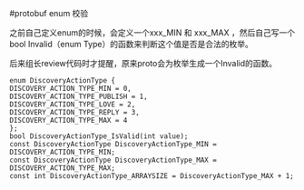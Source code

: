 #protobuf enum 校验

之前自己定义enum的时候，会定义一个xxx_MIN 和 xxx_MAX ，然后自己写一个bool Invalid（enum Type）的函数来判断这个值是否是合法的枚举。

后来组长review代码时才提醒，原来proto会为枚举生成一个Invalid的函数。

    enum DiscoveryActionType {                                                                                                  
    DISCOVERY_ACTION_TYPE_MIN = 0,                                                                                            
    DISCOVERY_ACTION_TYPE_PUBLISH = 1,                                                                                        
    DISCOVERY_ACTION_TYPE_LOVE = 2,                                                                                           
    DISCOVERY_ACTION_TYPE_REPLY = 3,                                                                                          
    DISCOVERY_ACTION_TYPE_MAX = 4                                                                                             
    };                                                                                                                          
    bool DiscoveryActionType_IsValid(int value);                                                                                
    const DiscoveryActionType DiscoveryActionType_MIN = DISCOVERY_ACTION_TYPE_MIN;                                              
    const DiscoveryActionType DiscoveryActionType_MAX = DISCOVERY_ACTION_TYPE_MAX;                                              
    const int DiscoveryActionType_ARRAYSIZE = DiscoveryActionType_MAX + 1;

    